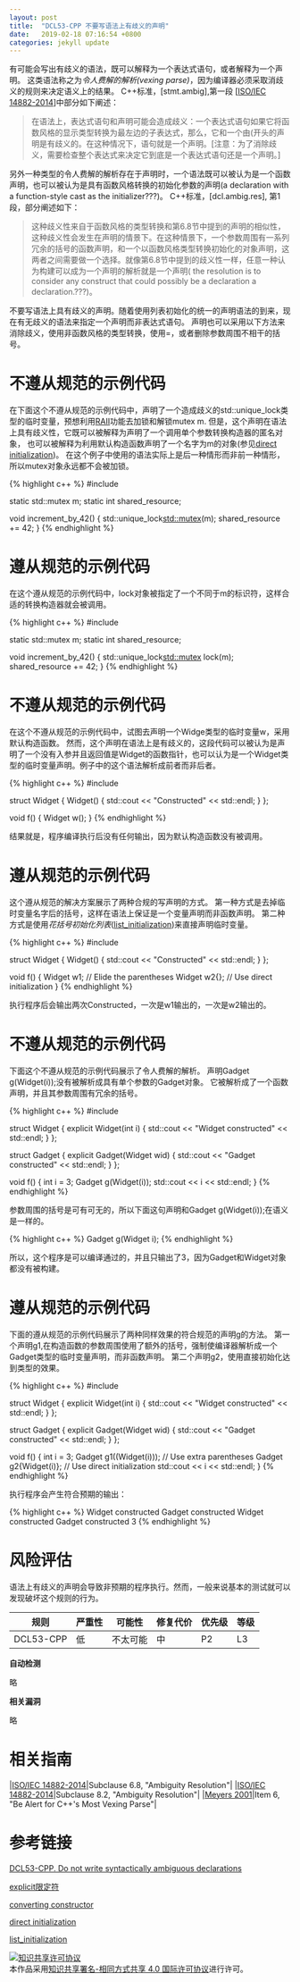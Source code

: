 ```yaml
---
layout: post
title:  "DCL53-CPP 不要写语法上有歧义的声明"
date:   2019-02-18 07:16:54 +0800
categories: jekyll update
---
```


有可能会写出有歧义的语法，既可以解释为一个表达式语句，或者解释为一个声明。
这类语法称之为*令人费解的解析(vexing parse)*，因为编译器必须采取消歧义的规则来决定语义上的结果。
C++标准，\[stmt.ambig\],第一段 \[[ISO/IEC 14882-2014](https://wiki.sei.cmu.edu/confluence/display/cplusplus/AA.+Bibliography#AA.Bibliography-ISO/IEC14882-2014)\]中部分如下阐述：

> 在语法上，表达式语句和声明可能会造成歧义：一个表达式语句如果它将函数风格的显示类型转换为最左边的子表达式，那么，它和一个由(开头的声明是有歧义的。在这种情况下，语句就是一个声明。\[注意：为了消除歧义，需要检查整个表达式来决定它到底是一个表达式语句还是一个声明。\]

另外一种类型的令人费解的解析存在于声明时，一个语法既可以被认为是一个函数声明，也可以被认为是具有函数风格转换的初始化参数的声明(a declaration with a function-style cast as the initializer???)。 C++标准，\[dcl.ambig.res\], 第1段，部分阐述如下：

> 这种歧义性来自于函数风格的类型转换和第6.8节中提到的声明的相似性，这种歧义性会发生在声明的情景下。在这种情景下，一个参数周围有一系列冗余的括号的函数声明，和一个以函数风格类型转换初始化的对象声明，这两者之间需要做一个选择。就像第6.8节中提到的歧义性一样，任意一种认为构建可以成为一个声明的解析就是一个声明( the resolution is to consider any construct that could possibly be a declaration a declaration.???)。

不要写语法上具有歧义的声明。随着使用列表初始化的统一的声明语法的到来，现在有无歧义的语法来指定一个声明而非表达式语句。
声明也可以采用以下方法来消除歧义，使用非函数风格的类型转换，使用=，或者删除参数周围不相干的括号。

# 不遵从规范的示例代码

在下面这个不遵从规范的示例代码中，声明了一个造成歧义的std::unique_lock类型的临时变量，预想利用[RAII](https://wiki.sei.cmu.edu/confluence/display/cplusplus/BB.+Definitions#BB.Definitions-RAII)功能去加锁和解锁mutex m.
但是，这个声明在语法上具有歧义性，它既可以被解释为声明了一个调用单个参数转换构造器的匿名对象，
也可以被解释为利用默认构造函数声明了一个名字为m的对象(参见[direct initialization][4])。
在这个例子中使用的语法实际上是后一种情形而非前一种情形，所以mutex对象永远都不会被加锁。

{% highlight c++ %}
#include <mutex>

static std::mutex m;
static int shared_resource;

void increment_by_42()
{
    std::unique_lock<std::mutex>(m);
    shared_resource += 42;
}
{% endhighlight %}


# 遵从规范的示例代码

在这个遵从规范的示例代码中，lock对象被指定了一个不同于m的标识符，这样合适的转换构造器就会被调用。

{% highlight c++ %}
#include <mutex>
  
static std::mutex m;
static int shared_resource;
 
void increment_by_42() {
  std::unique_lock<std::mutex> lock(m);
  shared_resource += 42;
}
{% endhighlight %}

# 不遵从规范的示例代码

在这个不遵从规范的示例代码中，试图去声明一个Widge类型的临时变量w，采用默认构造函数。
然而，这个声明在语法上是有歧义的，这段代码可以被认为是声明了一个没有入参并且返回值是Widget的函数指针，也可以认为是一个Widget类型的临时变量声明。例子中的这个语法解析成前者而非后者。

{% highlight c++ %}
#include <iostream>
  
struct Widget {
  Widget() { std::cout << "Constructed" << std::endl; }
};
 
void f() {
  Widget w();
}
{% endhighlight %}

结果就是，程序编译执行后没有任何输出，因为默认构造函数没有被调用。

# 遵从规范的示例代码

这个遵从规范的解决方案展示了两种合规的写声明的方式。
第一种方式是去掉临时变量名字后的括号，这样在语法上保证是一个变量声明而非函数声明。
第二种方式是使用*花括号初始化列表*([list_initialization][5])来直接声明临时变量。

{% highlight c++ %}
#include <iostream>
  
struct Widget {
  Widget() { std::cout << "Constructed" << std::endl; }
};
 
void f() {
  Widget w1; // Elide the parentheses
  Widget w2{}; // Use direct initialization
}
{% endhighlight %}

执行程序后会输出两次Constructed，一次是w1输出的，一次是w2输出的。

# 不遵从规范的示例代码

下面这个不遵从规范的示例代码展示了令人费解的解析。
声明Gadget g(Widget(i));没有被解析成具有单个参数的Gadget对象。
它被解析成了一个函数声明，并且其参数周围有冗余的括号。


{% highlight c++ %}
#include <iostream>
 
struct Widget {
  explicit Widget(int i) { std::cout << "Widget constructed" << std::endl; }
};
 
struct Gadget {
  explicit Gadget(Widget wid) { std::cout << "Gadget constructed" << std::endl; }
};
 
void f() {
  int i = 3;
  Gadget g(Widget(i));
  std::cout << i << std::endl;
}
{% endhighlight %}

参数周围的括号是可有可无的，所以下面这句声明和Gadget g(Widget(i));在语义是一样的。

{% highlight c++ %}
Gadget g(Widget i);
{% endhighlight %}

所以，这个程序是可以编译通过的，并且只输出了3，因为Gadget和Widget对象都没有被构建。


# 遵从规范的示例代码

下面的遵从规范的示例代码展示了两种同样效果的符合规范的声明g的方法。
第一个声明g1,在构造函数的参数周围使用了额外的括号，强制使编译器解析成一个Gadget类型的临时变量声明，而非函数声明。
第二个声明g2，使用直接初始化达到类型的效果。

{% highlight c++ %}
#include <iostream>
 
struct Widget {
  explicit Widget(int i) { std::cout << "Widget constructed" << std::endl; }
};
 
struct Gadget {
  explicit Gadget(Widget wid) { std::cout << "Gadget constructed" << std::endl; }
};
 
void f() {
  int i = 3;
  Gadget g1((Widget(i))); // Use extra parentheses
  Gadget g2{Widget(i)}; // Use direct initialization
  std::cout << i << std::endl;
}
{% endhighlight %}

执行程序会产生符合预期的输出：

{% highlight c++ %}
Widget constructed
Gadget constructed
Widget constructed
Gadget constructed
3
{% endhighlight %}

# 风险评估

语法上有歧义的声明会导致非预期的程序执行。然而，一般来说基本的测试就可以发现破坏这个规则的行为。

|规则|严重性|可能性|修复代价|优先级|等级|
|--|--|--|--|--|--|
|DCL53-CPP|低|不太可能|中|P2|L3|

**自动检测**

略

**相关漏洞**

略

# 相关指南

|[ISO/IEC 14882-2014](https://wiki.sei.cmu.edu/confluence/display/cplusplus/AA.+Bibliography#AA.Bibliography-ISO/IEC14882-2014)|Subclause 6.8, "Ambiguity Resolution"|
|[ISO/IEC 14882-2014](https://wiki.sei.cmu.edu/confluence/display/cplusplus/AA.+Bibliography#AA.Bibliography-ISO/IEC14882-2014)|Subclause 8.2, "Ambiguity Resolution"|
|[Meyers 2001](https://wiki.sei.cmu.edu/confluence/display/cplusplus/AA.+Bibliography#AA.Bibliography-Meyers01)|Item 6, "Be Alert for C++'s Most Vexing Parse"|


# 参考链接

[DCL53-CPP. Do not write syntactically ambiguous declarations][1]

[explicit限定符][2]

[converting constructor][3]

[direct initialization][4]

[list_initialization][5]

[1]: https://wiki.sei.cmu.edu/confluence/display/cplusplus/DCL53-CPP.+Do+not+write+syntactically+ambiguous+declarations
[2]: https://en.cppreference.com/w/cpp/language/explicit
[3]: https://en.cppreference.com/w/cpp/language/converting_constructor
[4]: https://en.cppreference.com/w/cpp/language/direct_initialization
[5]: https://en.cppreference.com/w/cpp/language/list_initialization

<a rel="license" href="http://creativecommons.org/licenses/by-sa/4.0/"><img alt="知识共享许可协议" style="border-width:0" src="https://i.creativecommons.org/l/by-sa/4.0/88x31.png" /></a><br />本作品采用<a rel="license" href="http://creativecommons.org/licenses/by-sa/4.0/">知识共享署名-相同方式共享 4.0 国际许可协议</a>进行许可。